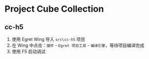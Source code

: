 # Project Cube Collection

## cc-h5

1. 使用 Egret Wing 导入 `src\cc-h5` 项目
2. 在 Wing 中点击：`插件` - `Egret 项目工具` - `编译引擎`，等待项目编译完成
3. 使用 F5 启动调试
